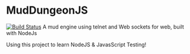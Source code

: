 # MudDungeonJS
[![Build Status](https://travis-ci.org/LiamKenneth/MudDungeonJS.svg)](https://travis-ci.org/LiamKenneth/MudDungeonJS)
A mud engine using telnet and Web sockets for web, built with NodeJs

Using this project to learn NodeJS & JavasScript Testing!
